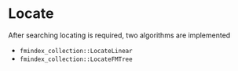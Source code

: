 <!--
    SPDX-FileCopyrightText: 2006-2023, Knut Reinert & Freie Universität Berlin
    SPDX-FileCopyrightText: 2016-2023, Knut Reinert & MPI für molekulare Genetik
    SPDX-License-Identifier: CC-BY-4.0
-->
# Locate

After searching locating is required, two algorithms are implemented

- `fmindex_collection::LocateLinear`
- `fmindex_collection::LocateFMTree`
